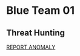 # Blue Team 01

## Threat Hunting
[REPORT ANOMALY](https://github.com/LS25-BT01/threat-hunting/issues/new?template=th-findings.yml)
